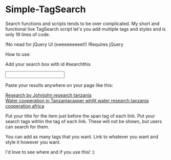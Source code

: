 Simple-TagSearch
================

Search functions and scripts tends to be over complicated. My short and functional live TagSearch script let's you add multiple tags and styles and is only 19 lines of code.

!No nead for jQuery UI (sweeeeeeeet!)
!Requires jQuery

How to use: 

Add your search box with id #searchthis

<input type="text" id="searchthis">

Paste your results anywhere on your page like this:

<a href="http://google.com" class="searchitem">Research by John<span>john research tanzania</span></a><br />
<a href="http://google.com" class="searchitem">Water cooperation in Tanzania<span>casper whiljt water research tanzania cooperation africa</span></a><br />

Put your title for the item just before the span tag of each link.
Put your search tags within the <span> tag of each link. These will not be shown, but users can search for them.

You can add as many tags that you want. Link to whatever you want and style it however you want.

I'd love to see where and if you use this! :)
